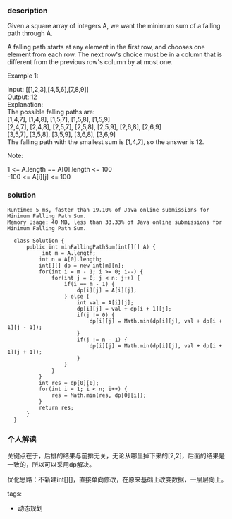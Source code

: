 ### description    
  Given a square array of integers A, we want the minimum sum of a falling path through A.  
    
  A falling path starts at any element in the first row, and chooses one element from each row.  The next row's choice must be in a column that is different from the previous row's column by at most one.  
    
     
    
  Example 1:  
    
  Input: [[1,2,3],[4,5,6],[7,8,9]]  
  Output: 12  
  Explanation:   
  The possible falling paths are:  
  [1,4,7], [1,4,8], [1,5,7], [1,5,8], [1,5,9]  
  [2,4,7], [2,4,8], [2,5,7], [2,5,8], [2,5,9], [2,6,8], [2,6,9]  
  [3,5,7], [3,5,8], [3,5,9], [3,6,8], [3,6,9]  
  The falling path with the smallest sum is [1,4,7], so the answer is 12.  
    
     
    
  Note:  
    
  1 <= A.length == A[0].length <= 100  
  -100 <= A[i][j] <= 100  
### solution    
```    
Runtime: 5 ms, faster than 19.10% of Java online submissions for Minimum Falling Path Sum.  
Memory Usage: 40 MB, less than 33.33% of Java online submissions for Minimum Falling Path Sum.  
  
  class Solution {  
      public int minFallingPathSum(int[][] A) {  
           int m = A.length;   
          int n = A[0].length;  
          int[][] dp = new int[m][n];  
          for(int i = m - 1; i >= 0; i--) {  
              for(int j = 0; j < n; j++) {  
                  if(i == m - 1) {  
                      dp[i][j] = A[i][j];  
                  } else {  
                      int val = A[i][j];  
                      dp[i][j] = val + dp[i + 1][j];  
                      if(j != 0) {  
                          dp[i][j] = Math.min(dp[i][j], val + dp[i + 1][j - 1]);  
                      }  
                      if(j != n - 1) {  
                          dp[i][j] = Math.min(dp[i][j], val + dp[i + 1][j + 1]);  
                      }  
                  }  
              }  
          }  
          int res = dp[0][0];  
          for(int i = 1; i < n; i++) {  
              res = Math.min(res, dp[0][i]);  
          }  
          return res;  
      }  
  }  
```    
    
### 个人解读    
  关键点在于，后排的结果与前排无关，无论从哪里掉下来的[2,2]，后面的结果是一致的，所以可以采用dp解决。  
    
  优化思路：不新建int[][]，直接单向修改，在原来基础上改变数据，一层层向上。  
    
tags:    
  -  动态规划  
